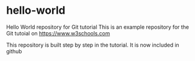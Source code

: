 # hello-world
Hello World repository for Git tutorial
This is an example repository for the Git tutoial on https://www.w3schools.com

This repository is built step by step in the tutorial.
It is now included in github
